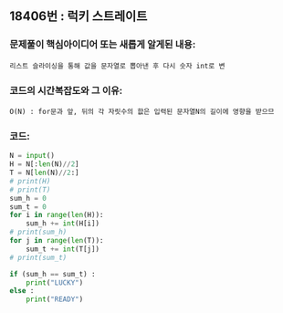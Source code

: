## 18406번 : 럭키 스트레이트
### 문제풀이 핵심아이디어 또는 새롭게 알게된 내용: 
    리스트 슬라이싱을 통해 값을 문자열로 뽑아낸 후 다시 숫자 int로 변
    
### 코드의 시간복잡도와 그 이유:
    O(N) : for문과 앞, 뒤의 각 자릿수의 핪은 입력된 문자열N의 길이에 영향을 받으므 


### 코드:
```python
N = input()
H = N[:len(N)//2]
T = N[len(N)//2:]
# print(H)
# print(T)
sum_h = 0
sum_t = 0
for i in range(len(H)):
    sum_h += int(H[i])
# print(sum_h)
for j in range(len(T)):
    sum_t += int(T[j])
# print(sum_t)

if (sum_h == sum_t) :
    print("LUCKY")
else :
    print("READY")
```
